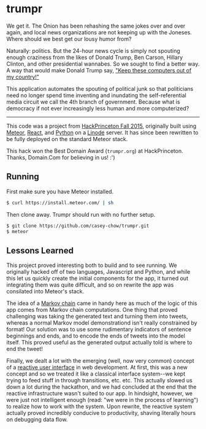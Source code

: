 # trumpr

We get it. The Onion has been rehashing the same jokes over and over again, 
and local news organizations are not keeping up with the Joneses. Where 
should we best get our lousy humor from?

Naturally: politics. But the 24-hour news cycle is simply not spouting enough
craziness from the likes of Donald Trump, Ben Carson, Hillary Clinton, and 
other presidential wannabes. So we sought to find a better way. A way that 
would make Donald Trump say, ["Keep these computers out of my country!"][computers]

This application automates the spouting of political junk so that politicians 
need no longer spend time inventing and inundating the self-referential media 
circuit we call the 4th branch of government. Because what is democracy if 
not ever increasingly less human and more computerized?

---

This code was a project from [HackPrinceton Fall 2015][hp], originally built using 
[Meteor][], [React][], and [Python][] on a [Linode][] server. It has since been 
rewritten to be fully deployed on the standard Meteor stack.

This hack won the Best Domain Award (`trumpr.org`) at HackPrinceton. Thanks,
Domain.Com for believing in us! :')

[hp]: http://hackprinceton.com
[meteor]: https://www.meteor.com
[react]: http://facebook.github.io/react/
[python]: https://www.python.org
[linode]: http://linode.com
[computers]: http://www.theverge.com/2015/12/7/9869308/donald-trump-close-up-the-internet-bill-gates

## Running

First make sure you have Meteor installed.

```bash
$ curl https://install.meteor.com/ | sh
```

Then clone away. Trumpr should run with no further setup.

```bash
$ git clone https://github.com/casey-chow/trumpr.git
$ meteor
```

## Lessons Learned

This project proved interesting both to build and to see running. We originally
hacked off of two languages, Javascript and Python, and while this let us
quickly create the initial components for the app, it turned out integrating them
was quite difficult, and so on rewrite the app was consilated into Meteor's stack.

The idea of a [Markov chain][markov] came in handy here as much of the logic of this 
app comes from Markov chain computations. One thing that proved challenging was taking 
the generated text and turning them into tweets, whereas a normal Markov model 
demonstrationd isn't really constrained by format! Our solution was to use some
rudimentary indicators of sentence beginnings and ends, and to encode the ends of
tweets into the model itself. This proved useful as the generated output actually
told is where to end the tweet!

[markov]: https://en.wikipedia.org/wiki/Markov_model

Finally, we dealt a lot with the emerging (well, now very common) concept of a
[reactive user interface][reactive] in web development. At first, this was a new 
concept and so we treated it like a classical interface system--we kept trying 
to feed stuff in through transitions, etc. etc. This actually slowed us down a lot 
during the hackathon, and we had concluded at the end that the reactive 
infrastructure wasn't suited to our app. In hindsight, however, we were just
not intelligent enough (read: "we were in the process of learning") to realize
how to work with the system. Upon rewrite, the reactive system actually proved
incredibly conducive to productivity, shaving literally hours on debugging
data flow.

[reactive]: https://facebook.github.io/react/blog/2013/06/05/why-react.html
